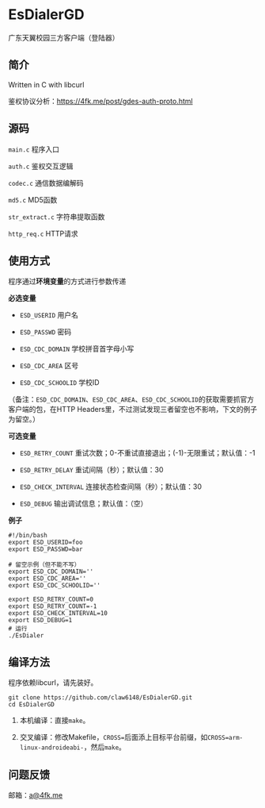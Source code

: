 # EsDialerGD
广东天翼校园三方客户端（登陆器）

## 简介

Written in C with libcurl

鉴权协议分析：https://4fk.me/post/gdes-auth-proto.html

## 源码

``main.c`` 程序入口

``auth.c`` 鉴权交互逻辑

``codec.c`` 通信数据编解码

``md5.c`` MD5函数

``str_extract.c`` 字符串提取函数

``http_req.c`` HTTP请求

## 使用方式

程序通过**环境变量**的方式进行参数传递

**必选变量**

- ``ESD_USERID`` 用户名

- ``ESD_PASSWD`` 密码

- ``ESD_CDC_DOMAIN`` 学校拼音首字母小写

- ``ESD_CDC_AREA`` 区号

- ``ESD_CDC_SCHOOLID`` 学校ID

（备注：``ESD_CDC_DOMAIN``、``ESD_CDC_AREA``、``ESD_CDC_SCHOOLID``的获取需要抓官方客户端的包，在HTTP Headers里，不过测试发现三者留空也不影响，下文的例子为留空。）

**可选变量**

- ``ESD_RETRY_COUNT`` 重试次数；0-不重试直接退出；(-1)-无限重试；默认值：-1

- ``ESD_RETRY_DELAY`` 重试间隔（秒）；默认值：30

- ``ESD_CHECK_INTERVAL`` 连接状态检查间隔（秒）；默认值：30

- ``ESD_DEBUG`` 输出调试信息；默认值：（空）

**例子**

```
#!/bin/bash
export ESD_USERID=foo
export ESD_PASSWD=bar

# 留空示例（但不能不写）
export ESD_CDC_DOMAIN=''
export ESD_CDC_AREA=''
export ESD_CDC_SCHOOLID=''

export ESD_RETRY_COUNT=0
export ESD_RETRY_COUNT=-1
export ESD_CHECK_INTERVAL=10
export ESD_DEBUG=1
# 运行
./EsDialer
```

## 编译方法
程序依赖libcurl，请先装好。

```
git clone https://github.com/claw6148/EsDialerGD.git
cd EsDialerGD
```

1. 本机编译：直接``make``。

2. 交叉编译：修改Makefile，``CROSS=``后面添上目标平台前缀，如``CROSS=arm-linux-androideabi-``，然后``make``。

## 问题反馈

邮箱：a@4fk.me
